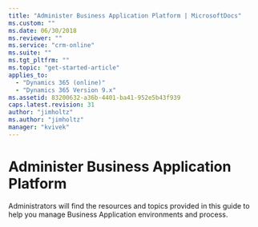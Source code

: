 ```yaml
---
title: "Administer Business Application Platform | MicrosoftDocs"
ms.custom: ""
ms.date: 06/30/2018
ms.reviewer: ""
ms.service: "crm-online"
ms.suite: ""
ms.tgt_pltfrm: ""
ms.topic: "get-started-article"
applies_to: 
  - "Dynamics 365 (online)"
  - "Dynamics 365 Version 9.x"
ms.assetid: 83200632-a36b-4401-ba41-952e5b43f939
caps.latest.revision: 31
author: "jimholtz"
ms.author: "jimholtz"
manager: "kvivek"
---
```

# Administer Business Application Platform

Administrators will find the resources and topics provided in this guide to help you manage Business Application environments and process.

<!-- 
> [!NOTE]
> We are transitioning documentation from the [Administrator Guide for Dynamics 365 Customer Engagement](https://docs.microsoft.com/dynamics365/customer-engagement/admin/admin-guide) to this site. We appreciate your patience during this move.
-->
